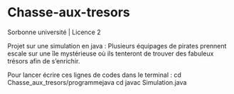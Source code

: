 # Chasse-aux-tresors
Sorbonne université | Licence 2

Projet sur une simulation en java : 
Plusieurs équipages de pirates prennent escale sur une île mystérieuse où ils tenteront de trouver des fabuleux trésors afin de s’enrichir.

Pour lancer écrire ces lignes de codes dans le terminal : 
cd Chasse_aux_tresors/programmejava
cd javac Simulation.java
